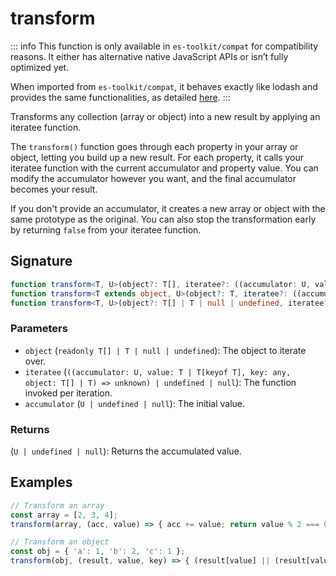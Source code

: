 # transform

::: info
This function is only available in `es-toolkit/compat` for compatibility reasons. It either has alternative native JavaScript APIs or isn’t fully optimized yet.

When imported from `es-toolkit/compat`, it behaves exactly like lodash and provides the same functionalities, as detailed [here](../../../compatibility.md).
:::

Transforms any collection (array or object) into a new result by applying an iteratee function.

The `transform()` function goes through each property in your array or object, letting you build up a new result.
For each property, it calls your iteratee function with the current accumulator and property value.
You can modify the accumulator however you want, and the final accumulator becomes your result.

If you don't provide an accumulator, it creates a new array or object with the same prototype as the original.
You can also stop the transformation early by returning `false` from your iteratee function.

## Signature

```typescript
function transform<T, U>(object?: T[], iteratee?: ((accumulator: U, value: T, index: number, object: T[]) => unknown) | undefined | null, accumulator?: U | undefined | null): U | undefined | null;
function transform<T extends object, U>(object?: T, iteratee?: ((accumulator: U, value: T[keyof T], key: keyof T, object: T) => unknown) | undefined | null, accumulator?: U | undefined | null): U | undefined | null;
function transform<T, U>(object?: T[] | T | null | undefined, iteratee?: ((accumulator: U, value: T | T[keyof T], key: any, object: T[] | T) => unknown) | undefined | null, accumulator?: U | undefined | null): U | undefined | null;
```

### Parameters

- `object` (`readonly T[] | T | null | undefined`): The object to iterate over.
- `iteratee` (`((accumulator: U, value: T | T[keyof T], key: any, object: T[] | T) => unknown) | undefined | null`): The function invoked per iteration.
- `accumulator` (`U | undefined | null`): The initial value.

### Returns

(`U | undefined | null`): Returns the accumulated value.

## Examples

```typescript
// Transform an array
const array = [2, 3, 4];
transform(array, (acc, value) => { acc += value; return value % 2 === 0; }, 0) // => 5

// Transform an object
const obj = { 'a': 1, 'b': 2, 'c': 1 };
transform(obj, (result, value, key) => { (result[value] || (result[value] = [])).push(key) }, {}) // => { '1': ['a', 'c'], '2': ['b'] }
```